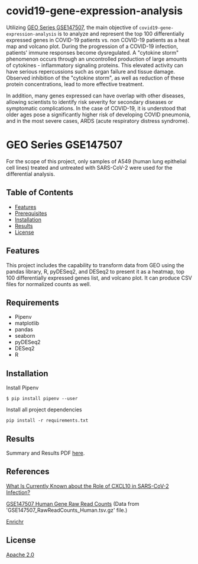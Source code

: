# covid19-gene-expression-analysis

Utilizing [GEO Series GSE147507](https://www.ncbi.nlm.nih.gov/geo/query/acc.cgi?acc=GSE147507), the main objective of `covid19-gene-expression-analysis` is to analyze and represent the top 100 differentially expressed genes in COVID-19 patients vs. non COVID-19 patients as a heat map and volcano plot. During the progression of a COVID-19 infection, patients' immune responses become dysregulated. A "cytokine storm" phenomenon occurs through an uncontrolled production of large amounts of cytokines - inflammatory signaling proteins. This elevated activity can have serious repercussions such as organ failure and tissue damage. Observed inhibition of the "cytokine storm", as well as reduction of these protein concentrations, lead to more effective treatment. 

In addition, many genes expressed can have overlap with other diseases, allowing scientists to identify risk severity for secondary diseases or symptomatic complications. In the case of COVID-19, it is understood that older ages pose a significantly higher risk of developing COVID pneumonia, and in the most severe cases, ARDS (acute respiratory distress syndrome).

# GEO Series GSE147507

For the scope of this project, only samples of A549 (human lung epithelial cell lines) treated and untreated with SARS-CoV-2 were used for the differential analysis. 

## Table of Contents

- [Features](#features)
- [Prerequisites](#prerequisites)
- [Installation](#installation)
- [Results](#results)
- [License](#license)

## Features
This project includes the capability to transform data from GEO using the pandas library, R, pyDESeq2, and DESeq2 to present it as a heatmap, top 100 differentially expressed genes list, and volcano plot. It can produce CSV files for normalized counts as well.

## Requirements
- Pipenv
- matplotlib
- pandas
- seaborn
- pyDESeq2
- DESeq2
- R

## Installation

Install Pipenv

```$ pip install pipenv --user```

Install all project dependencies

```pip install -r requirements.txt```

## Results

Summary and Results PDF [here](https://drive.google.com/file/d/1U5o99rULJWvpDyYst3Dv7pVyn0JUmGHG/view).

## References
[What Is Currently Known about the Role of CXCL10 in SARS-CoV-2 Infection?](https://pmc.ncbi.nlm.nih.gov/articles/PMC8998241/)

[GSE147507 Human Gene Raw Read Counts](https://www.ncbi.nlm.nih.gov/geo/download/?acc=GSE147507)
(Data from 'GSE147507_RawReadCounts_Human.tsv.gz' file.)

[Enrichr](https://maayanlab.cloud/Enrichr/)

## License
[Apache 2.0](https://choosealicense.com/licenses/apache-2.0/)